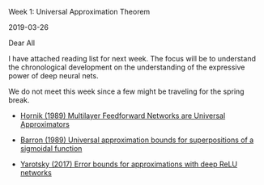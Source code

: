 Week 1: Universal Approximation Theorem

2019-03-26

Dear All

I have attached reading list for next week. The focus will be to
understand the chronological development on the understanding of the
expressive power of deep neural nets.

We do not meet this week since a few might be traveling for the spring
break.

-   [Hornik (1989) Multilayer Feedforward Networks are Universal
    Approximators][]

-   [Barron (1989) Universal approximation bounds for superpositions of
    a sigmoidal function][]

-   [Yarotsky (2017) Error bounds for approximations with deep ReLU
    networks][Barron (1989) Universal approximation bounds for
    superpositions of a sigmoidal function]

  [Hornik (1989) Multilayer Feedforward Networks are Universal
  Approximators]: https://havard-biostat-reading-group.github.io/deep-learning/files/papers/week1/hornik.pdf
  [Barron (1989) Universal approximation bounds for superpositions of a
  sigmoidal function]: https://havard-biostat-reading-group.github.io/deep-learning/files/papers/week1/barron.pdf
